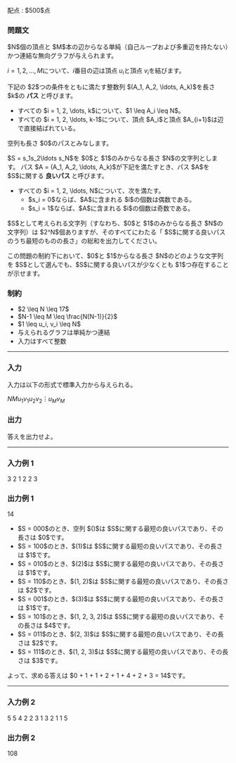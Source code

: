 
<div>

<span>

<span>

<p>
配点 : $500$点
</p>

<div>

<section>

### **問題文**

<p>
$N$個の頂点と $M$本の辺からなる単純（自己ループおよび多重辺を持たない）かつ連結な無向グラフが与えられます。

$i = 1, 2, \ldots, M$について、$i$番目の辺は頂点 $u_i$と頂点 $v_i$を結びます。
</p>

<p>
下記の $2$つの条件をともに満たす整数列 $(A_1, A_2, \ldots, A_k)$を長さ $k$の
<strong>
パス
</strong>
と呼びます。
</p>

<ul>

<li>
すべての $i = 1, 2, \dots, k$について、$1 \leq A_i \leq N$。
</li>

<li>
すべての $i = 1, 2, \ldots, k-1$について、頂点 $A_i$と頂点 $A_{i+1}$は辺で直接結ばれている。
</li>

</ul>

<p>
空列も長さ $0$のパスとみなします。
</p>

<p>
$S = s_1s_2\ldots s_N$を $0$と $1$のみからなる長さ $N$の文字列とします。
パス $A = (A_1, A_2, \ldots, A_k)$が下記を満たすとき、パス $A$を $S$に関する
<strong>
良いパス
</strong>
と呼びます。
</p>

<ul>

<li>
すべての $i = 1, 2, \ldots, N$について、次を満たす。
<ul>

<li>
$s_i = 0$ならば、$A$に含まれる $i$の個数は偶数である。
</li>

<li>
$s_i = 1$ならば、$A$に含まれる $i$の個数は奇数である。
</li>

</ul>

</li>

</ul>

<p>
$S$として考えられる文字列（すなわち、$0$と $1$のみからなる長さ $N$の文字列）は $2^N$個ありますが、そのすべてにわたる「 $S$に関する良いパスのうち最短のものの長さ」の総和を出力してください。
</p>

<p>
この問題の制約下において、$0$と $1$からなる長さ $N$のどのような文字列を $S$として選んでも、$S$に関する良いパスが少なくとも $1$つ存在することが示せます。
</p>

</section>

</div>

<div>

<section>

### **制約**

<ul>

<li>
$2 \leq N \leq 17$
</li>

<li>
$N-1 \leq M \leq \frac{N(N-1)}{2}$
</li>

<li>
$1 \leq u_i, v_i \leq N$
</li>

<li>
与えられるグラフは単純かつ連結
</li>

<li>
入力はすべて整数
</li>

</ul>

</section>

</div>

---

<div>

<div>

<section>

### **入力**

<p>
入力は以下の形式で標準入力から与えられる。
</p>

<div>

$N$$M$$u_1$$v_1$$u_2$$v_2$$\vdots$$u_M$$v_M$
</div>

</section>

</div>

<div>

<section>

### **出力**

<p>
答えを出力せよ。
</p>

</section>

</div>

</div>

---

<div>

<section>

### **入力例 1**

<div>

3 2
1 2
2 3

</div>

</section>

</div>

<div>

<section>

### **出力例 1**

<div>

14

</div>

<ul>

<li>
$S = 000$のとき、空列 $()$は $S$に関する最短の良いパスであり、その長さは $0$です。
</li>

<li>
$S = 100$のとき、$(1)$は $S$に関する最短の良いパスであり、その長さは $1$です。
</li>

<li>
$S = 010$のとき、$(2)$は $S$に関する最短の良いパスであり、その長さは $1$です。
</li>

<li>
$S = 110$のとき、$(1, 2)$は $S$に関する最短の良いパスであり、その長さは $2$です。
</li>

<li>
$S = 001$のとき、$(3)$は $S$に関する最短の良いパスであり、その長さは $1$です。
</li>

<li>
$S = 101$のとき、$(1, 2, 3, 2)$は $S$に関する最短の良いパスであり、その長さは $4$です。
</li>

<li>
$S = 011$のとき、$(2, 3)$は $S$に関する最短の良いパスであり、その長さは $2$です。
</li>

<li>
$S = 111$のとき、$(1, 2, 3)$は $S$に関する最短の良いパスであり、その長さは $3$です。
</li>

</ul>

<p>
よって、求める答えは $0 + 1 + 1 + 2 + 1 + 4 + 2 + 3 = 14$です。
</p>

</section>

</div>

---

<div>

<section>

### **入力例 2**

<div>

5 5
4 2
2 3
1 3
2 1
1 5

</div>

</section>

</div>

<div>

<section>

### **出力例 2**

<div>

108

</div>

</section>

</div>

</span>

</span>

</div>
